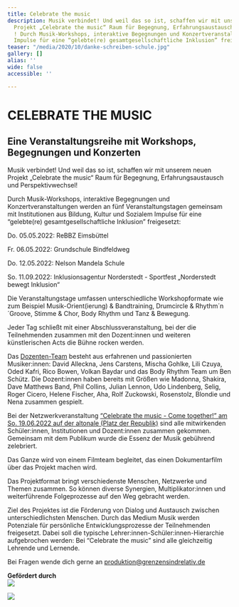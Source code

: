 ```yaml
---
title: Celebrate the music
description: Musik verbindet! Und weil das so ist, schaffen wir mit unserem neuen
  Projekt „Celebrate the music“ Raum für Begegnung, Erfahrungsaustausch und Perspektivwechsel
  ! Durch Musik-Workshops, interaktive Begegnungen und Konzertveranstaltungen werden
  Impulse für eine “gelebte(re) gesamtgesellschaftliche Inklusion” freigesetzt.
teaser: "/media/2020/10/danke-schreiben-schule.jpg"
gallery: []
alias: ''
wide: false
accessible: ''

---
```

# CELEBRATE THE MUSIC

## Eine Veranstaltungsreihe mit Workshops, Begegnungen und Konzerten

Musik verbindet! Und weil das so ist, schaffen wir mit unserem neuen Projekt „Celebrate the music“ Raum für Begegnung, Erfahrungsaustausch und Perspektivwechsel!

Durch Musik-Workshops, interaktive Begegnungen und Konzertveranstaltungen werden an fünf Veranstaltungstagen gemeinsam mit Institutionen aus Bildung, Kultur und Sozialem Impulse für eine “gelebte(re) gesamtgesellschaftliche Inklusion” freigesetzt:

Do. 05.05.2022: ReBBZ Eimsbüttel

Fr. 06.05.2022: Grundschule Bindfeldweg

Do. 12.05.2022: Nelson Mandela Schule

So. 11.09.2022: Inklusionsagentur Norderstedt - Sportfest „Norderstedt bewegt Inklusion“

Die Veranstaltungstage umfassen unterschiedliche Workshopformate wie zum Beispiel Musik-Orient(ierung) & Bandtraining, Drumcircle & Rhythm´n´Groove, Stimme & Chor, Body Rhythm und Tanz & Bewegung.

Jeder Tag schließt mit einer Abschlussveranstaltung, bei der die Teilnehmenden zusammen mit den Dozent:innen und weiteren künstlerischen Acts die Bühne rocken werden.

Das [Dozenten-Team](https://www.grenzensindrelativ.de/aktivitaeten/projekte-und-veranstaltungen/erlebnistage-inklusion-durch-musik/dozenten-team-workshops) besteht aus erfahrenen und passionierten Musiker:innen: David Alleckna, Jens Carstens, Mischa Gohlke, Lili Czuya, Oded Kafri, Rico Bowen, Volkan Baydar und das Body Rhythm Team um Ben Schütz. Die Dozent:innen haben bereits mit Größen wie Madonna, Shakira, Dave Matthews Band, Phil Collins, Julian Lennon, Udo Lindenberg, Selig, Roger Cicero, Helene Fischer, Aha, Rolf Zuckowski, Rosenstolz, Blondie und Nena zusammen gespielt.

Bei der Netzwerkveranstaltung [“Celebrate the music - Come together!” am So. 19.06.2022 auf der altonale (Platz der Republik)](https://www.grenzensindrelativ.de/aktivitaeten/projekte-und-veranstaltungen/erlebnistage-inklusion-durch-musik/veranstaltungstermine) sind alle mitwirkenden Schüler:innen, Institutionen und Dozent:innen zusammen gekommen. Gemeinsam mit dem Publikum wurde die Essenz der Musik gebührend zelebriert.

Das Ganze wird von einem Filmteam begleitet, das einen Dokumentarfilm über das Projekt machen wird.

Das Projektformat bringt verschiedenste Menschen, Netzwerke und Themen zusammen. So können diverse Synergien, Multiplikator:innen und weiterführende Folgeprozesse auf den Weg gebracht werden.

Ziel des Projektes ist die Förderung von Dialog und Austausch zwischen unterschiedlichsten Menschen. Durch das Medium Musik werden Potenziale für persönliche Entwicklungsprozesse der Teilnehmenden freigesetzt. Dabei soll die typische Lehrer:innen-Schüler:innen-Hierarchie aufgebrochen werden: Bei “Celebrate the music” sind alle gleichzeitig Lehrende und Lernende.

Bei Fragen wende dich gerne an produktion@grenzensindrelativ.de

**Gefördert durch**  
![](/media/2021/07/20170919100223-aktion_mensch_logo.svg)

![](/media/2022/03/stiftung_hw_logo_rgb_inumlauf.JPG)